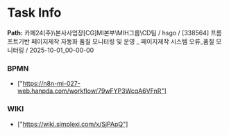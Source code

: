 # Task Info

**Path:** 카페24(주)\본사사업장\[CG]MI본부\MIH그룹\CD팀 / hsgo / [338564] 프롬프트기반 페이지제작 자동화 품질 모니터링 및 운영 _ 페이지제작 시스템 오류_품질 모니터링 / 2025-10-01_00-00-00

### BPMN
- ["https://n8n-mi-027-web.hanpda.com/workflow/79wFYP3WcqA6VFnR"]

### WIKI
- ["https://wiki.simplexi.com/x/SjPApQ"]

